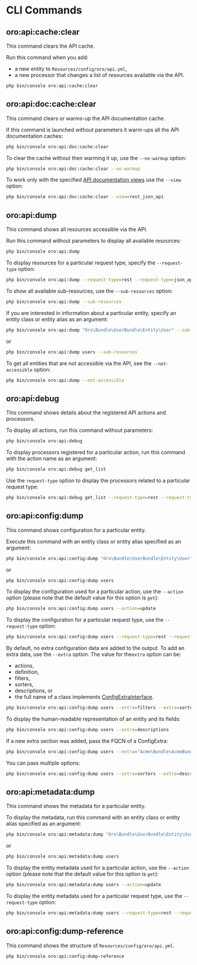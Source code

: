 # CLI Commands

## oro:api:cache:clear

This command clears the API cache.

Run this command when you add:
 
* a new entity to `Resources/config/oro/api.yml`, 
* a new processor that changes a list of  resources available via the API.

```bash
php bin/console oro:api:cache:clear
```

## oro:api:doc:cache:clear

This command clears or warms-up the API documentation cache.

If this command is launched without parameters it warm-ups all the API documentation caches:

```bash
php bin/console oro:api:doc:cache:clear
```

To clear the cache without then warming it up, use the `--no-warmup` option:

```bash
php bin/console oro:api:doc:cache:clear --no-warmup
```

To work only with the specified [API documentation views](https://github.com/nelmio/NelmioApiDocBundle/blob/master/Resources/doc/multiple-api-doc.rst) use the `--view` option:

```bash
php bin/console oro:api:doc:cache:clear --view=rest_json_api
```

## oro:api:dump

This command shows all resources accessible via the API.

Run this command without parameters to display all available resources:

```bash
php bin/console oro:api:dump
```

To display resources for a particular request type, specify the `--request-type` option:

```bash
php bin/console oro:api:dump --request-type=rest --request-type=json_api
```

To show all available sub-resources, use the `--sub-resources` option:

```bash
php bin/console oro:api:dump --sub-resources
```

If you are interested in information about a particular entity, specify an entity class or entity alias as an argument:

```bash
php bin/console oro:api:dump "Oro\Bundle\UserBundle\Entity\User" --sub-resources
```

or

```bash
php bin/console oro:api:dump users --sub-resources
```

To get all entities that are not accessible via the API, see the `--not-accessible` option:

```bash
php bin/console oro:api:dump --not-accessible
```

## oro:api:debug

This command shows details about the registered API actions and processors.

To display all actions, run this command without parameters:

```bash
php bin/console oro:api:debug
```

To display processors registered for a particular action, run this command with the action name as an argument:

```bash
php bin/console oro:api:debug get_list
```

Use the `request-type` option to display the processors related to a particular request type:

```bash
php bin/console oro:api:debug get_list --request-type=rest --request-type=json_api
```

## oro:api:config:dump

This command shows configuration for a particular entity.

Execute this command with an entity class or entity alias specified as an argument:

```bash
php bin/console oro:api:config:dump "Oro\Bundle\UserBundle\Entity\User"
```

or

```bash
php bin/console oro:api:config:dump users
```

To display the configuration used for a particular action, use the `--action` option (please note that the default value for this option is `get`):

```bash
php bin/console oro:api:config:dump users --action=update
```

To display the configuration for a particular request type, use the `--request-type` option:

```bash
php bin/console oro:api:config:dump users --request-type=rest --request-type=json_api
```

By default, no extra configuration data are added to the output. To add an extra data, use the `--extra` option.
The value for  the`extra` option can be: 

* actions, 
* definition, 
* filters, 
* sorters, 
* descriptions, or
* the full name of a class implements [ConfigExtraInterface](../../Config/ConfigExtraInterface.php).

```bash
php bin/console oro:api:config:dump users --extra=filters --extra=sorters
```

To display the human-readable representation of an entity and its fields:

```bash
php bin/console oro:api:config:dump users --extra=descriptions
```

If a new extra section was added, pass the FQCN of a ConfigExtra:

```bash
php bin/console oro:api:config:dump users --extra="Acme\Bundle\AcmeBundle\Config\AcmeConfigExtra"
```

You can pass multiple options:

```bash
php bin/console oro:api:config:dump users --extra=sorters --extra=descriptions --extra=filters --extra="Acme\Bundle\AcmeBundle\Config\AcmeConfigExtra"
```

## oro:api:metadata:dump

This command shows the metadata for a particular entity.

To display the metadata, run this command with an entity class or entity alias specified as an argument:

```bash
php bin/console oro:api:metadata:dump "Oro\Bundle\UserBundle\Entity\User"
```

or

```bash
php bin/console oro:api:metadata:dump users
```

To display the entity metadata used for a particular action, use the `--action` option (please note that the default value for this option is `get`):

```bash
php bin/console oro:api:metadata:dump users --action=update
```

To display the entity metadata used for a particular request type, use the `--request-type` option:

```bash
php bin/console oro:api:metadata:dump users --request-type=rest --request-type=json_api
```

## oro:api:config:dump-reference

This command shows the structure of `Resources/config/oro/api.yml`.

```bash
php bin/console oro:api:config:dump-reference
```
